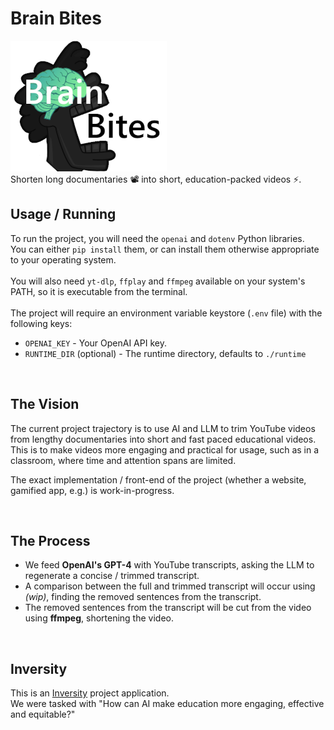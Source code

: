 # Brain Bites
![brain-bites](res/logo.png)
<br>
Shorten long documentaries 📽️ into short, education-packed videos ⚡.
<br>

## Usage / Running
To run the project, you will need the `openai` and `dotenv` Python libraries.<br>
You can either `pip install` them, or can install them otherwise appropriate to your operating system.<br>
<br>
You will also need `yt-dlp`, `ffplay` and `ffmpeg` available on your system's PATH, so it is executable from the terminal.<br>
<br>
The project will require an environment variable keystore (`.env` file) with the following keys:
- `OPENAI_KEY` - Your OpenAI API key.
- `RUNTIME_DIR` (optional) - The runtime directory, defaults to `./runtime`

<br>

## The Vision
The current project trajectory is to use AI and LLM to trim YouTube videos from lengthy documentaries into short and fast paced educational videos.<br>
This is to make videos more engaging and practical for usage, such as in a classroom, where time and attention spans are limited.<br>

The exact implementation / front-end of the project (whether a website, gamified app, e.g.) is work-in-progress.

<br>

## The Process
- We feed **OpenAI's GPT-4** with YouTube transcripts, asking the LLM to regenerate a concise / trimmed transcript.<br>
- A comparison between the full and trimmed transcript will occur using *(wip)*, finding the removed sentences from the transcript.<br>
- The removed sentences from the transcript will be cut from the video using **ffmpeg**, shortening the video.<br>

<br>

## Inversity
This is an [Inversity](https://inversity.co/) project application.<br>
We were tasked with "How can AI make education more engaging, effective and equitable?"
